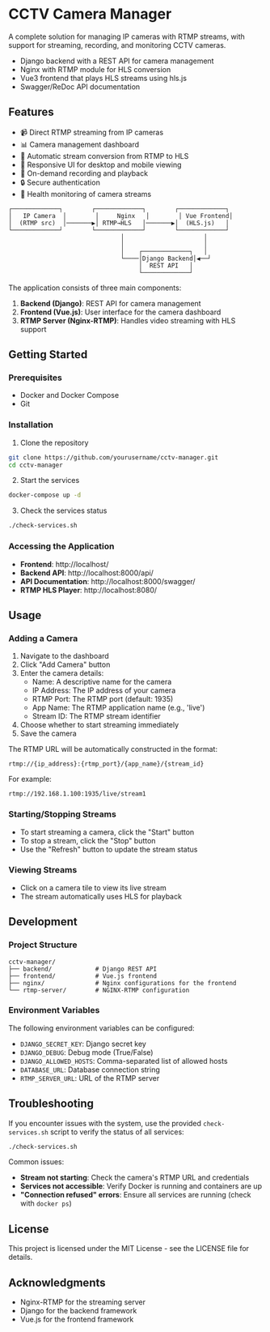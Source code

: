 # CCTV Camera Manager

A complete solution for managing IP cameras with RTMP streams, with support for streaming, recording, and monitoring CCTV cameras.

- Django backend with a REST API for camera management
- Nginx with RTMP module for HLS conversion
- Vue3 frontend that plays HLS streams using hls.js
- Swagger/ReDoc API documentation

## Features
- 📹 Direct RTMP streaming from IP cameras
- 📊 Camera management dashboard
- 🔄 Automatic stream conversion from RTMP to HLS
- 📱 Responsive UI for desktop and mobile viewing
- 🎯 On-demand recording and playback
- 🔒 Secure authentication
- 🔄 Health monitoring of camera streams

```
┌─────────────┐        ┌─────────────┐        ┌─────────────┐
│   IP Camera  │        │     Nginx   │        │ Vue Frontend│
│  (RTMP src)  │───────▶│ RTMP→HLS   │───────▶│  (HLS.js)   │
└─────────────┘        └─────────────┘        └─────────────┘
                               │                      │
                               │                      │
                               │    ┌─────────────┐   │
                               └────│Django Backend│◀──┘
                                    │  REST API   │
                                    └─────────────┘
```

The application consists of three main components:

1. **Backend (Django)**: REST API for camera management
2. **Frontend (Vue.js)**: User interface for the camera dashboard
3. **RTMP Server (Nginx-RTMP)**: Handles video streaming with HLS support

## Getting Started

### Prerequisites

- Docker and Docker Compose
- Git

### Installation

1. Clone the repository
```bash
git clone https://github.com/yourusername/cctv-manager.git
cd cctv-manager
```

2. Start the services
```bash
docker-compose up -d
```

3. Check the services status
```bash
./check-services.sh
```

### Accessing the Application

- **Frontend**: http://localhost/
- **Backend API**: http://localhost:8000/api/
- **API Documentation**: http://localhost:8000/swagger/
- **RTMP HLS Player**: http://localhost:8080/

## Usage

### Adding a Camera

1. Navigate to the dashboard
2. Click "Add Camera" button
3. Enter the camera details:
   - Name: A descriptive name for the camera
   - IP Address: The IP address of your camera
   - RTMP Port: The RTMP port (default: 1935)
   - App Name: The RTMP application name (e.g., 'live')
   - Stream ID: The RTMP stream identifier
4. Choose whether to start streaming immediately
5. Save the camera

The RTMP URL will be automatically constructed in the format:
```
rtmp://{ip_address}:{rtmp_port}/{app_name}/{stream_id}
```

For example:
```
rtmp://192.168.1.100:1935/live/stream1
```

### Starting/Stopping Streams

- To start streaming a camera, click the "Start" button
- To stop a stream, click the "Stop" button
- Use the "Refresh" button to update the stream status

### Viewing Streams

- Click on a camera tile to view its live stream
- The stream automatically uses HLS for playback

## Development

### Project Structure

```
cctv-manager/
├── backend/            # Django REST API
├── frontend/           # Vue.js frontend
├── nginx/              # Nginx configurations for the frontend
└── rtmp-server/        # NGINX-RTMP configuration
```

### Environment Variables

The following environment variables can be configured:

- `DJANGO_SECRET_KEY`: Django secret key
- `DJANGO_DEBUG`: Debug mode (True/False)
- `DJANGO_ALLOWED_HOSTS`: Comma-separated list of allowed hosts
- `DATABASE_URL`: Database connection string
- `RTMP_SERVER_URL`: URL of the RTMP server

## Troubleshooting

If you encounter issues with the system, use the provided `check-services.sh` script to verify the status of all services:

```bash
./check-services.sh
```

Common issues:

- **Stream not starting**: Check the camera's RTMP URL and credentials
- **Services not accessible**: Verify Docker is running and containers are up
- **"Connection refused" errors**: Ensure all services are running (check with `docker ps`)

## License

This project is licensed under the MIT License - see the LICENSE file for details.

## Acknowledgments

- Nginx-RTMP for the streaming server
- Django for the backend framework
- Vue.js for the frontend framework 